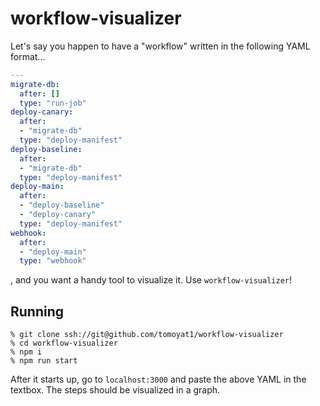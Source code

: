 # workflow-visualizer

Let's say you happen to have a "workflow" written in the following YAML format...

```yaml
---
migrate-db: 
  after: []
  type: "run-job"
deploy-canary: 
  after: 
  - "migrate-db"
  type: "deploy-manifest"
deploy-baseline: 
  after: 
  - "migrate-db"
  type: "deploy-manifest"
deploy-main: 
  after: 
  - "deploy-baseline"
  - "deploy-canary"
  type: "deploy-manifest"
webhook: 
  after: 
  - "deploy-main"
  type: "webhook"
```

, and you want a handy tool to visualize it. Use `workflow-visualizer`!


## Running

```console
% git clone ssh://git@github.com/tomoyat1/workflow-visualizer
% cd workflow-visualizer
% npm i
% npm run start
```

After it starts up, go to `localhost:3000` and paste the above YAML in the textbox.
The steps should be visualized in a graph.
